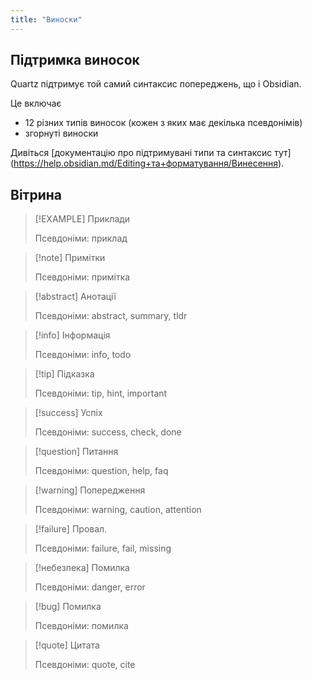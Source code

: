 ```yaml
---
title: "Виноски"
---
```


## Підтримка виносок

Quartz підтримує той самий синтаксис попереджень, що і Obsidian.

Це включає
- 12 різних типів виносок (кожен з яких має декілька псевдонімів)
- згорнуті виноски

Дивіться [документацію про підтримувані типи та синтаксис тут] (https://help.obsidian.md/Editing+та+форматування/Винесення).

## Вітрина

> [!EXAMPLE] Приклади
>
> Псевдоніми: приклад

> [!note] Примітки
>
> Псевдоніми: примітка

> [!abstract] Анотації
>
> Псевдоніми: abstract, summary, tldr

> [!info] Інформація
>
> Псевдоніми: info, todo

> [!tip] Підказка
>
> Псевдоніми: tip, hint, important

> [!success] Успіх
>
> Псевдоніми: success, check, done

> [!question] Питання
>
> Псевдоніми: question, help, faq

> [!warning] Попередження
>
> Псевдоніми: warning, caution, attention

> [!failure] Провал.
>
> Псевдоніми: failure, fail, missing

> [!небезпека] Помилка
>
> Псевдоніми: danger, error

> [!bug] Помилка
>
> Псевдоніми: помилка

> [!quote] Цитата
>
> Псевдоніми: quote, cite